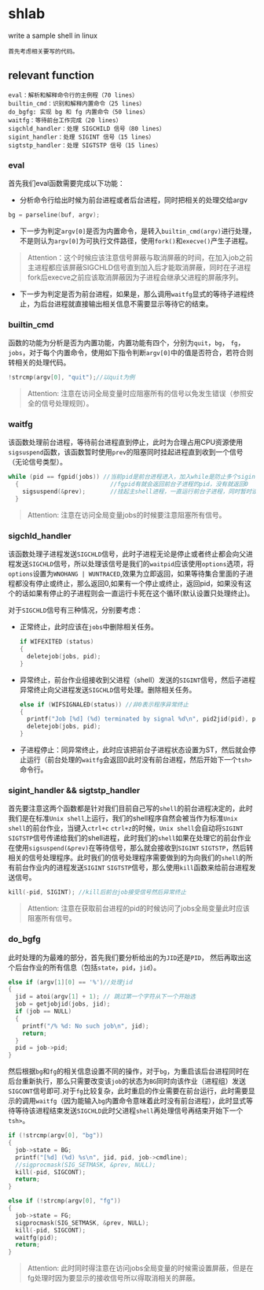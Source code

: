 # shlab

write a sample shell in linux

    首先考虑相关要写的代码。

## relevant function

    eval：解析和解释命令行的主例程（70 lines）
    builtin_cmd：识别和解释内置命令（25 lines）
    do_bgfg: 实现 bg 和 fg 内置命令（50 lines）
    waitfg：等待前台工作完成（20 lines）
    sigchld_handler：处理 SIGCHILD 信号（80 lines）
    sigint_handler：处理 SIGINT 信号（15 lines）
    sigtstp_handler：处理 SIGTSTP 信号（15 lines）

### eval

首先我们eval函数需要完成以下功能：

* 分析命令行给出时候为前台进程或者后台进程，同时把相关的处理交给argv

```c
bg = parseline(buf, argv);
```

* 下一步为判定`argv[0]`是否为内置命令，是转入`builtin_cmd(argv)`进行处理，不是则认为`argv[0]`为可执行文件路径，使用`fork()`和`execve()`产生子进程。

> Attention：这个时候应该注意信号屏蔽与取消屏蔽的时间，在加入job之前主进程都应该屏蔽SIGCHLD信号直到加入后才能取消屏蔽，同时在子进程fork后execve之前应该取消屏蔽因为子进程会继承父进程的屏蔽序列。

* 下一步为判定是否为前台进程，如果是，那么调用`waitfg`显式的等待子进程终止，为后台进程就直接输出相关信息不需要显示等待它的结束。

### builtin_cmd

函数的功能为分析是否为内置功能，内置功能有四个，分别为`quit`，`bg`， `fg`， `jobs`，对于每个内置命令，使用如下指令判断`argv[0]`中的值是否符合，若符合则转相关的处理代码。

```c
!strcmp(argv[0], "quit");//以quit为例
```

> Attention: 注意在访问全局变量时应阻塞所有的信号以免发生错误（参照安全的信号处理规则）。

### waitfg

该函数处理前台进程，等待前台进程直到停止，此时为合理占用CPU资源使用`sigsuspend`函数，该函数暂时使用`prev`的阻塞同时挂起进程直到收到一个信号（无论信号类型）。

```c
while (pid == fgpid(jobs)) //当前pid是前台进程进入，加入while是防止多个sigint信号冲入
  {                          //fgpid有就会返回前台子进程的pid，没有就返回0
    sigsuspend(&prev);       //挂起主shell进程，一直运行前台子进程，同时暂时设置屏蔽为prev
  }   
```

> Attention: 注意在访问全局变量jobs的时候要注意阻塞所有信号。

### sigchld_handler

该函数处理子进程发送`SIGCHLD`信号，此时子进程无论是停止或者终止都会向父进程发送`SIGCHLD`信号，所以处理该信号是我们的`waitpid`应该使用`options`选项，将`options`设置为`WNOHANG | WUNTRACED`,效果为立即返回，如果等待集合里面的子进程都没有停止或终止，那么返回0,如果有一个停止或终止，返回pid，如果没有这个的话如果有停止的子进程则会一直运行卡死在这个循环(默认设置只处理终止)。

对于`SIGCHLD`信号有三种情况，分别要考虑：

* 正常终止，此时应该在`jobs`中删除相关任务。

    ```c
    if WIFEXITED (status)
    {
      deletejob(jobs, pid);
    }
    ```

* 异常终止，前台作业组接收到父进程（shell）发送的`SIGINT`信号，然后子进程异常终止向父进程发送`SIGCHLD`信号处理。删除相关任务。
  
    ```C
    else if (WIFSIGNALED(status)) //非0表示程序异常终止
    {
      printf("Job [%d] (%d) terminated by signal %d\n", pid2jid(pid), pid, WTERMSIG(status));
      deletejob(jobs, pid);
    }
    ```

* 子进程停止：同异常终止，此时应该把前台子进程状态设置为ST，然后就会停止运行（前台处理的`waitfg`会返回0此时没有前台进程，然后开始下一个`tsh>`命令行。

### sigint_handler && sigtstp_handler

首先要注意这两个函数都是针对我们目前自己写的`shell`的前台进程决定的，此时我们是在标准`Unix shell`上运行，我们的shell程序自然会被当作为标准`Unix shell`的前台作业，当键入`ctrl+c` `ctrl+z`的时候，`Unix shell`会自动将`SIGINT` `SIGTSTP`信号传递给我们的shell进程，此时我们的`shell`如果在处理它的前台作业在使用`sigsuspend(&prev)`在等待信号，那么就会接收到`SIGINT` `SIGTSTP`，然后转相关的信号处理程序。此时我们的信号处理程序需要做到的为向我们的`shell`的所有前台作业内的进程发送`SIGINT` `SIGTSTP`信号，那么使用`kill`函数来给前台进程发送信号。

  ~~~c
  kill(-pid, SIGINT); //kill后前台job接受信号然后异常终止
  ~~~

> Attention: 注意在获取前台进程的pid的时候访问了jobs全局变量此时应该阻塞所有信号。

### do_bgfg

此时处理的为最难的部分，首先我们要分析给出的为`JID`还是`PID`，
然后再取出这个后台作业的所有信息（包括`state`，`pid`，`jid`）。

  ```C
  else if (argv[1][0] == '%')//处理jid
  {
    jid = atoi(argv[1] + 1); // 跳过第一个字符从下一个开始选
    job = getjobjid(jobs, jid);
    if (job == NULL)
    {
      printf("/% %d: No such job\n", jid);
      return;
    }
    pid = job->pid;
  }
  ```

然后根据`bg`和`fg`的相关信息设置不同的操作，对于`bg`，为重启该后台进程同时在后台重新执行，那么只需要改变该`job`的状态为`BG`同时向该作业（进程组）发送`SIGCONT`信号即可.对于`fg`比较复杂，此时重启的作业需要在前台运行，此时需要显示的调用`waitfg`（因为能输入`bg`内置命令意味着此时没有前台进程），此时显式等待等待该进程结束发送`SIGCHLD`此时父进程`shell`再处理信号再结束开始下一个`tsh>`。

  ~~~c
  if (!strcmp(argv[0], "bg"))
  {
    job->state = BG;
    printf("[%d] (%d) %s\n", jid, pid, job->cmdline);
    //sigprocmask(SIG_SETMASK, &prev, NULL);
    kill(-pid, SIGCONT);
    return;
  }
  ~~~
  
  ~~~c
  else if (!strcmp(argv[0], "fg"))
  {
    job->state = FG;
    sigprocmask(SIG_SETMASK, &prev, NULL);
    kill(-pid, SIGCONT);
    waitfg(pid);
    return;
  }
  ~~~

> Attention: 此时同时得注意在访问jobs全局变量的时候需设置屏蔽，但是在fg处理时因为要显示的接收信号所以得取消相关的屏蔽。









